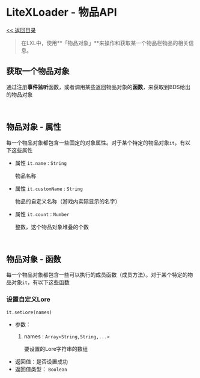 # LiteXLoader - 物品API

[<< 返回目录](README.md)

> 在LXL中，使用**「物品对象」**来操作和获取某一个物品栏物品的相关信息。

## 获取一个物品对象

通过注册**事件监听**函数，或者调用某些返回物品对象的**函数**，来获取到BDS给出的物品对象  

<br>


## 物品对象 - 属性

每一个物品对象都包含一些固定的对象属性。对于某个特定的物品对象`it`，有以下这些属性

- 属性 `it.name` : `String`
  
  物品名称
  
- 属性 `it.customName` : `String`
  
  物品的自定义名称（游戏内实际显示的名字）
  
- 属性 `it.count` : `Number`
  
  整数，这个物品对象堆叠的个数

<br>

## 物品对象 - 函数

每一个物品对象都包含一些可以执行的成员函数（成员方法）。对于某个特定的物品对象`it`，有以下这些函数

### 设置自定义Lore
`it.setLore(names)`
- 参数：
    1. names : `Array<String,String,...>`
       
       要设置的Lore字符串的数组
- 返回值：是否设置成功
- 返回值类型： `Boolean`